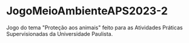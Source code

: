 # JogoMeioAmbienteAPS2023-2
Jogo do tema "Proteção aos animais" feito para as Atividades Práticas Supervisionadas da Universidade Paulista.
